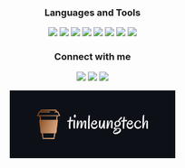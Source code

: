 <h3 align="center">Languages and Tools</h3>
<p align="center">
<a href='#'><img src="https://img.shields.io/badge/JavaScript-0d1117?style=flat-square&logo=javascript&labelColor=0d1117" height=25></a>
<a href='#'><img src="https://img.shields.io/badge/React-0d1117?style=flat-square&logo=react&labelColor=0d1117" height=25></a>
<a href='#'><img src="https://img.shields.io/badge/Node-0d1117?style=flat-square&logo=nodedotjs&labelColor=0d1117" height=25></a>
<a href='#'><img src="https://img.shields.io/badge/Express-0d1117?style=flat-square&logo=express&labelColor=0d1117" height=25></a>
<a href='#'><img src="https://img.shields.io/badge/MongoDB-0d1117?style=flat-square&logo=mongodb&labelColor=0d1117" height=25></a>
<a href='#'><img src="https://img.shields.io/badge/HTML5-0d1117?style=flat-square&logo=html5&labelColor=0d1117" height=25></a>
<a href='#'><img src="https://img.shields.io/badge/CSS3-0d1117?style=flat-square&logo=css3&labelColor=0d1117" height=25></a>
<a href='#'><img src="https://img.shields.io/badge/Python-0d1117?style=flat-square&logo=python&labelColor=0d1117" height=25></a>
</p>

<h3 align="center">Connect with me</h3>
<p align="center">
<a href="https://twitter.com/timleungtech" target="_blank"><img src="https://img.shields.io/badge/Twitter-0d1117?style=flat-square&logo=twitter&labelColor=0d1117" height=25></a>
<a href="https://www.linkedin.com/in/timleungtech" target="_blank"><img src="https://img.shields.io/badge/LinkedIn-0d1117?style=flat-square&logo=linkedin&labelColor=0d1117" height=25></a>
<a href="mailto:timleungtech@gmail.com" target="_blank"><img src="https://img.shields.io/badge/Email-0d1117?style=flat-square&logo=gmail&labelColor=0d1117" height=25></a>
</p>

<p align="center"><a href='#'><img src="https://raw.githubusercontent.com/timleungtech/timleungtech/main/banner.png" height=120></a></p>

<!--
**timleungtech/timleungtech** is a ✨ _special_ ✨ repository because its `README.md` (this file) appears on your GitHub profile.

Here are some ideas to get you started:

### Hi there 👋

- 🔭 I’m currently working on ...
- 🌱 I’m currently learning ...
- 👯 I’m looking to collaborate on ...
- 🤔 I’m looking for help with ...
- 💬 Ask me about ...
- 📫 How to reach me: ...
- 😄 Pronouns: ...
- ⚡ Fun fact: ...
-->
